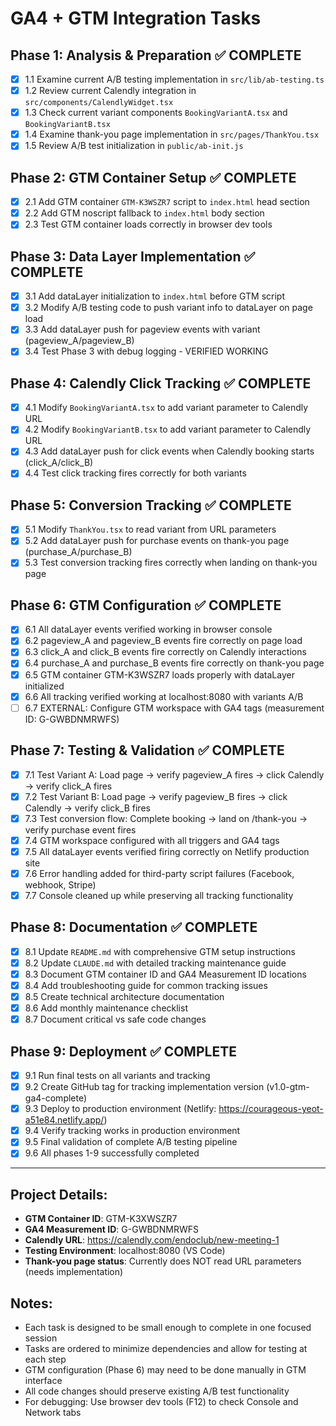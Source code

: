 # GA4 + GTM Integration Tasks

## Phase 1: Analysis & Preparation ✅ COMPLETE
- [x] 1.1 Examine current A/B testing implementation in `src/lib/ab-testing.ts`
- [x] 1.2 Review current Calendly integration in `src/components/CalendlyWidget.tsx`
- [x] 1.3 Check current variant components `BookingVariantA.tsx` and `BookingVariantB.tsx`
- [x] 1.4 Examine thank-you page implementation in `src/pages/ThankYou.tsx`
- [x] 1.5 Review A/B test initialization in `public/ab-init.js`

## Phase 2: GTM Container Setup ✅ COMPLETE
- [x] 2.1 Add GTM container `GTM-K3WSZR7` script to `index.html` head section
- [x] 2.2 Add GTM noscript fallback to `index.html` body section
- [x] 2.3 Test GTM container loads correctly in browser dev tools

## Phase 3: Data Layer Implementation ✅ COMPLETE
- [x] 3.1 Add dataLayer initialization to `index.html` before GTM script
- [x] 3.2 Modify A/B testing code to push variant info to dataLayer on page load
- [x] 3.3 Add dataLayer push for pageview events with variant (pageview_A/pageview_B)
- [x] 3.4 Test Phase 3 with debug logging - VERIFIED WORKING

## Phase 4: Calendly Click Tracking ✅ COMPLETE
- [x] 4.1 Modify `BookingVariantA.tsx` to add variant parameter to Calendly URL
- [x] 4.2 Modify `BookingVariantB.tsx` to add variant parameter to Calendly URL  
- [x] 4.3 Add dataLayer push for click events when Calendly booking starts (click_A/click_B)
- [x] 4.4 Test click tracking fires correctly for both variants

## Phase 5: Conversion Tracking ✅ COMPLETE
- [x] 5.1 Modify `ThankYou.tsx` to read variant from URL parameters
- [x] 5.2 Add dataLayer push for purchase events on thank-you page (purchase_A/purchase_B)
- [x] 5.3 Test conversion tracking fires correctly when landing on thank-you page

## Phase 6: GTM Configuration ✅ COMPLETE
- [x] 6.1 All dataLayer events verified working in browser console
- [x] 6.2 pageview_A and pageview_B events fire correctly on page load
- [x] 6.3 click_A and click_B events fire correctly on Calendly interactions  
- [x] 6.4 purchase_A and purchase_B events fire correctly on thank-you page
- [x] 6.5 GTM container GTM-K3WSZR7 loads properly with dataLayer initialized
- [x] 6.6 All tracking verified working at localhost:8080 with variants A/B
- [ ] 6.7 EXTERNAL: Configure GTM workspace with GA4 tags (measurement ID: G-GWBDNMRWFS)

## Phase 7: Testing & Validation ✅ COMPLETE
- [x] 7.1 Test Variant A: Load page → verify pageview_A fires → click Calendly → verify click_A fires
- [x] 7.2 Test Variant B: Load page → verify pageview_B fires → click Calendly → verify click_B fires
- [x] 7.3 Test conversion flow: Complete booking → land on /thank-you → verify purchase event fires
- [x] 7.4 GTM workspace configured with all triggers and GA4 tags
- [x] 7.5 All dataLayer events verified firing correctly on Netlify production site
- [x] 7.6 Error handling added for third-party script failures (Facebook, webhook, Stripe)
- [x] 7.7 Console cleaned up while preserving all tracking functionality

## Phase 8: Documentation ✅ COMPLETE
- [x] 8.1 Update `README.md` with comprehensive GTM setup instructions
- [x] 8.2 Update `CLAUDE.md` with detailed tracking maintenance guide
- [x] 8.3 Document GTM container ID and GA4 Measurement ID locations
- [x] 8.4 Add troubleshooting guide for common tracking issues
- [x] 8.5 Create technical architecture documentation
- [x] 8.6 Add monthly maintenance checklist
- [x] 8.7 Document critical vs safe code changes

## Phase 9: Deployment ✅ COMPLETE
- [x] 9.1 Run final tests on all variants and tracking
- [x] 9.2 Create GitHub tag for tracking implementation version (v1.0-gtm-ga4-complete)
- [x] 9.3 Deploy to production environment (Netlify: https://courageous-yeot-a51e84.netlify.app/)
- [x] 9.4 Verify tracking works in production environment
- [x] 9.5 Final validation of complete A/B testing pipeline
- [x] 9.6 All phases 1-9 successfully completed

---

## Project Details:
- **GTM Container ID**: GTM-K3XWSZR7
- **GA4 Measurement ID**: G-GWBDNMRWFS  
- **Calendly URL**: https://calendly.com/endoclub/new-meeting-1
- **Testing Environment**: localhost:8080 (VS Code)
- **Thank-you page status**: Currently does NOT read URL parameters (needs implementation)

## Notes:
- Each task is designed to be small enough to complete in one focused session
- Tasks are ordered to minimize dependencies and allow for testing at each step
- GTM configuration (Phase 6) may need to be done manually in GTM interface
- All code changes should preserve existing A/B test functionality
- For debugging: Use browser dev tools (F12) to check Console and Network tabs
